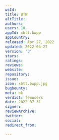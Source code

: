 ```yaml
---
wsId: 
title: BTW
altTitle: 
authors: 
users: 10
appId: xbtt.bwpp
appCountry: 
released: Apr 27, 2022
updated: 2022-04-27
version: '3'
stars: 
ratings: 
reviews: 
website: 
repository: 
issue: 
icon: xbtt.bwpp.jpg
bugbounty: 
meta: ok
verdict: fewusers
date: 2022-07-31
signer: 
reviewArchive: 
twitter: 
social: 
redirect_from: 

---
```


